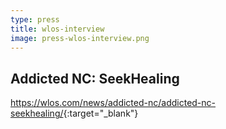 ```yaml
---
type: press
title: wlos-interview
image: press-wlos-interview.png
---
```


## Addicted NC: SeekHealing

<https://wlos.com/news/addicted-nc/addicted-nc-seekhealing/>{:target="_blank"}

